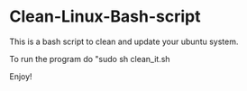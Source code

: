 # Clean-Linux-Bash-script

This is a bash script to clean and update your ubuntu system.

To run the program do "sudo sh clean_it.sh

Enjoy!
